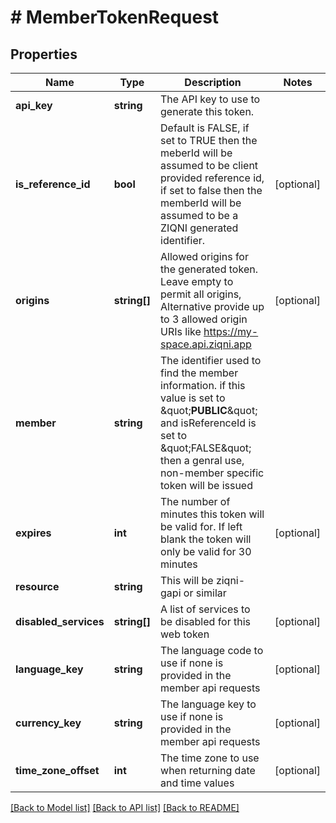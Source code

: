 # # MemberTokenRequest

## Properties

Name | Type | Description | Notes
------------ | ------------- | ------------- | -------------
**api_key** | **string** | The API key to use to generate this token. |
**is_reference_id** | **bool** | Default is FALSE, if set to TRUE then the meberId will be assumed to be client provided reference id, if set to false then the memberId will be assumed to be a ZIQNI generated identifier. | [optional]
**origins** | **string[]** | Allowed origins for the generated token. Leave empty to permit all origins, Alternative provide up to 3 allowed origin URIs like https://my-space.api.ziqni.app | [optional]
**member** | **string** | The identifier used to find the member information. if this value is set to \&quot;__PUBLIC__\&quot; and isReferenceId is set to \&quot;FALSE\&quot; then a genral use, non-member specific token will be issued |
**expires** | **int** | The number of minutes this token will be valid for. If left blank the token will only be valid for 30 minutes | [optional]
**resource** | **string** | This will be ziqni-gapi or similar |
**disabled_services** | **string[]** | A list of services to be disabled for this web token | [optional]
**language_key** | **string** | The language code to use if none is provided in the member api requests | [optional]
**currency_key** | **string** | The language key to use if none is provided in the member api requests | [optional]
**time_zone_offset** | **int** | The time zone to use when returning date and time values | [optional]

[[Back to Model list]](../../README.md#models) [[Back to API list]](../../README.md#endpoints) [[Back to README]](../../README.md)
